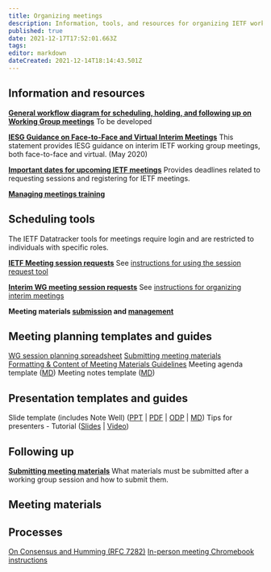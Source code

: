 ```yaml
---
title: Organizing meetings
description: Information, tools, and resources for organizing IETF working group meetings
published: true
date: 2021-12-17T17:52:01.663Z
tags: 
editor: markdown
dateCreated: 2021-12-14T18:14:43.501Z
---
```


## Information and resources

**[General workflow diagram for scheduling, holding, and following up on Working Group meetings]()**
To be developed

**[IESG Guidance on Face-to-Face and Virtual Interim Meetings](https://www.ietf.org/about/groups/iesg/statements/interim-meetings-guidance-2016-01-16/)**
This statement provides IESG guidance on interim IETF working group meetings, both face-to-face and virtual. (May 2020)

**[Important dates for upcoming IETF meetings](https://datatracker.ietf.org/meeting/important-dates/)**
Provides deadlines related to requesting sessions and registering for IETF meetings.

**[Managing meetings training](../managing-meetings/)**

## Scheduling tools
The IETF Datatracker tools for meetings require login and are restricted to individuals with specific roles.

**[IETF Meeting session requests](https://datatracker.ietf.org/cgi-bin/wg/wg_session_requester.cgi)**
See [instructions for using the session request tool](/meetings/session-request-instructions)

**[Interim WG meeting session requests](https://datatracker.ietf.org/meeting/interim/request/)**
See [instructions for organizing interim meetings](/meetings/interim-meeting-instructions)

**Meeting materials [submission](https://datatracker.ietf.org/cgi-bin/wg/wg_proceedings.cgi) and [management](https://datatracker.ietf.org/cgi-bin/wg/wg_proceedings.cgi)**

## Meeting planning templates and guides
[WG session planning spreadsheet](https://docs.google.com/spreadsheets/d/1YFTZbzljjsNoedGhl4KC-12LqapSg8K34wRv3oLzBtE/edit?usp=sharing)
[Submitting meeting materials](https://www.ietf.org/chairs/meeting-materials/)
[Formatting & Content of Meeting Materials Guidelines](/meetings/guide-agendas-minutes)
Meeting agenda template ([MD](https://chairs.ietf.org/en/wg-meeting-agenda-template))
Meeting notes template ([MD](https://chairs.ietf.org/en/wg-meeting-notes-template))

## Presentation templates and guides
Slide template (includes Note Well) ([PPT](https://www.ietf.org/media/documents/note-well.pptx) | [PDF](https://www.ietf.org/media/documents/note-well_rgthisX.pdf) | [ODP](https://www.ietf.org/media/documents/note-well_IDvDk7Y.odp) | [MD](https://www.ietf.org/media/documents/note-well.md))
Tips for presenters - Tutorial ([Slides](https://www.ietf.org/documents/141/91-PresentationSkills-Howard.pdf) | [Video](https://youtu.be/wlodPLEtplU))

## Following up
**[Submitting meeting materials](meeting-materials)**
What materials must be submitted after a working group session and how to submit them.

## Meeting materials

## Processes
[On Consensus and Humming (RFC 7282)](https://www.rfc-editor.org/rfc/rfc7282.html)
[In-person meeting Chromebook instructions](https://www.ietf.org/media/documents/Loading_Your_Presentation_-_Rainbow.pdf)
